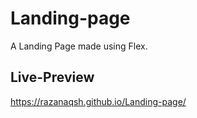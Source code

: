 # Landing-page

A Landing Page made using Flex.

## Live-Preview
https://razanaqsh.github.io/Landing-page/
